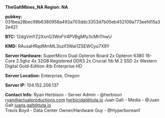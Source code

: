 **TheGaltMines_NA
Region: NA**

**pubkey:** 
031bea28bec98b6380958a493a703ddc3353d7b05eb452109a773eefd15a32e421

**BTC:** 
12dgVmYZ2XxnG3WoFV4PVBgMfy3cMhThwU

**KMD:** 
RAusaHRqdMmML3szif3Wai1ZSEWCyu7X9Y

**Server Hardware:**
SuperMicro Dual Opteron Board
2x Opteron 6380 16-Core 2.5ghz
4x 32GB Registered DDR3
2x Crucial 1tb M.2 SSD
2x Western Digital Gold-Edition 4tb Enterprise HD

**Server Location:** 
Enterprise, Oregon

**Server IP:** 
104.152.206.137

**Contact Info:** 
Ryan Herbison - Server Admin - @herbison  ryan@actualproductions.com herbicidal@tuta.io
Juan Galt - Media - @Juan Galt 	juans.galt@tuta.io	
Travis Boyd - Data Center Owner/Hardware Guy - @Hyperborean1
